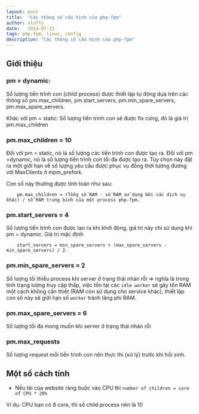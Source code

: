 ```yaml
---
layout: post
title:  "Các thông số cấu hình của php-fpm"
author: xluffy
date:   2014-07-22
tags: php-fpm, linux, config
description: "Các thông số cấu hình của php-fpm"
---
```


## Giới thiệu 

### pm = dynamic: 

Số lượng tiến trình con (child process) được thiết lập tự động dựa trên các thông số pm.max\_children, pm.start\_servers,
pm.min\_spare\_servers, pm.max\_spare\_servers.

Khác với pm = static: Số lượng tiến trình con sẽ được fix cứng, đó là giá trị pm.max_children

### pm.max\_children = 10

Đối với pm = static, nó là số lượng các tiến trình con được tạo ra. Đối với pm =dynamic, nó là số lượng tiến trình
con tối đa được tạo ra. Tùy chọn này đặt ra một giới hạn về số lượng yêu cầu được phục vụ đồng thời tương đương với MaxClients ở mpm\_prefork.

Con số này thường được tính toán như sau: 

```
	pm.max_children = (Tổng số RAM - số RAM sử dụng bởi các dịch vụ khác) / số RAM trung bình của một process php-fpm.
```

### pm.start_servers = 4

Số lượng tiến trình con được tạo ra khi khởi động, giá trị này chỉ sử dụng khi pm = dynamic. Giá trị mặc định

```
	start_servers = min_spare_servers + (max_spare_servers - min_spare_servers) / 2.
```

### pm.min\_spare\_servers = 2

Số lượng tối thiểu process khi server ở trạng thái nhàn rỗi => nghĩa là trong tình trạng lượng truy cập thấp, 
việc tồn tại các `idle worker` sẽ gây tốn RAM một cách không cần thiết (RAM còn sử dụng cho service khác), thiết lập con số này sẽ giới hạn số `worker` tránh lãng phí RAM.

### pm.max\_spare\_servers = 6

Số lượng tối đa mong muốn khi server ở trạng thái nhàn rỗi

### pm.max_requests

Số lượng request mỗi tiến trình con nên thực thi (xử lý) trước khi hồi sinh.

## Một số cách tính

- Nếu tải của website ràng buộc vào CPU thì `number of children = core of CPU * 20%`

Ví dụ: CPU bạn có 8 core, thì số child process nên là 10